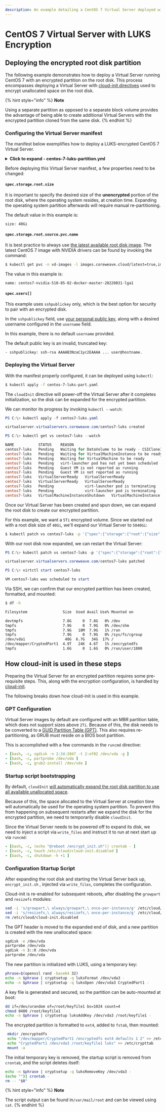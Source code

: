 ```yaml
---
description: An example detailing a CentOS 7 Virtual Server deployed with LUKS encryption
---
```


# CentOS 7 Virtual Server with LUKS Encryption

## Deploying the encrypted root disk partition

The following example demonstrates how to deploy a Virtual Server running CentOS 7 with an encrypted partition on the root disk. This process encompasses deploying a Virtual Server with [cloud-init directives](centos-7-virtual-server-with-luks-encryption.md#using-cloud-init) used to encrypt unallocated space on the root disk.

{% hint style="info" %}
**Note**

Using a separate partition as opposed to a separate block volume provides the advantage of being able to create additional Virtual Servers with the encrypted partition cloned from the same disk.
{% endhint %}

### Configuring the Virtual Server manifest

The manifest below exemplifies how to deploy a LUKS-encrypted CentOS 7 Virtual Server.

<details>

<summary><strong>Click to expand - centos-7-luks-partition.yml</strong></summary>

```yaml
apiVersion: virtualservers.coreweave.com/v1alpha1
kind: VirtualServer
metadata:
  name: centos7-luks
spec:
  region: LGA1
  os:
    type: linux
  resources:
    gpu:
      type: Quadro_RTX_4000
      count: 1
    cpu:
      count: 4
    memory: 16Gi
  storage:
    root:
      size: 40Gi
      storageClassName: block-nvme-lga1
      source:
        pvc:
          namespace: vd-images
          # Reference querying source image here:
          # https://docs.coreweave.com/virtual-servers/coreweave-system-images
          name: centos7-nvidia-510-85-02-docker-master-20220831-lga1
  users:
  - sshpublickey: ssh-rsa AAAAB3NzaC1yc2EAAAA ... user@hostname
    username:
  network:
    directAttachLoadBalancerIP: false
    public: true
    tcp:
      ports:
      - 22
  cloudInit: |
    runcmd:
      - [bash, -c, sgdisk -n 2:34:2047 -t 2:ef02 /dev/vda -g ]
      - [bash, -c, partprobe /dev/vda ]
      - [bash, -c, grub2-install /dev/vda ]
      - [bash, -c, (echo "@reboot /encrypt_init.sh")| crontab - ]
      - [bash, -c, touch /etc/cloud/cloud-init.disabled ]
      - [bash, -c, shutdown -h +1 ]
    write_files:
      - content: |
          #!/bin/bash
          PATH="/usr/local/sbin:/usr/local/bin:/usr/sbin:/usr/bin:/sbin:/bin"
          sed -i 's/growpart,\ always/growpart,\ once-per-instance/g' /etc/cloud/cloud.cfg
          sed -i 's/resizefs,\ always/resizefs,\ once-per-instance/g' /etc/cloud/cloud.cfg
          rm /etc/cloud/cloud-init.disabled
   
          sgdisk -e /dev/vda
          partprobe /dev/vda
          sgdisk -n 3::0 /dev/vda
          partprobe /dev/vda
   
          phrase=$(openssl rand -base64 32)
          echo -n $phrase | cryptsetup -q luksFormat /dev/vda3 -
          echo -n $phrase | cryptsetup -q luksOpen /dev/vda3 CryptedPart1 -
          dd if=/dev/urandom of=/root/keyfile1 bs=1024 count=4
          chmod 0400 /root/keyfile1
          echo -n $phrase | cryptsetup luksAddKey /dev/vda3 /root/keyfile1 -
          mkfs.ext4 /dev/mapper/CryptedPart1
          mkdir /encryptedfs
          echo "/dev/mapper/CryptedPart1 /encryptedfs ext4 defaults 1 2" >> /etc/fstab
          echo "CryptedPart1 /dev/vda3 /root/keyfile1 luks" >> /etc/crypttab
          mount -a
          echo -n $phrase | cryptsetup -q luksRemoveKey /dev/vda3 -
          (echo "")| crontab -
          rm -- "$0"
        owner: root:root
        path: /encrypt_init.sh
        permissions: '0755'
  initializeRunning: true
  
```

</details>

Before deploying this Virtual Server manifest, a few properties need to be changed:

#### `spec.storage.root.size`

It is important to specify the desired size of the **unencrypted** portion of the root disk, where the operating system resides, at creation time. Expanding the operating system partition afterwards will require manual re-partitioning.

The default value in this example is:

`size: 40Gi`

#### `spec.storage.root.source.pvc.name`

It is best practice to always use [the latest available root disk image](../coreweave-system-images/#listing-all-latest-images-available-for-use). The latest CentOS 7 image with NVIDIA drivers can be found by invoking the command:

```bash
$ kubectl get pvc -n vd-images -l images.coreweave.cloud/latest=true,images.coreweave.cloud/private=false,images.coreweave.cloud/name=CentOS_7,images.coreweave.cloud/region=lga1 -o=custom-columns="PVC:metadata.name,NAME:metadata.labels['images\.coreweave\.cloud\/name'],FEATURES:metadata.labels['images\.coreweave\.cloud\/features'],SIZE:status.capacity.storage,STORAGECLASS:.spec.storageClassName" --sort-by='.metadata.name'
```

The value in this example is:

`name: centos7-nvidia-510-85-02-docker-master-20220831-lga1`

#### `spec.users[]`

This example uses `sshpublickey` only, which is the best option for security to pair with an encrypted disk.

In the `sshpublickey` field, use [your personal public key](https://docs.github.com/en/authentication/connecting-to-github-with-ssh/generating-a-new-ssh-key-and-adding-it-to-the-ssh-agent), along with a desired username configured in the `username` field.

In this example, there is no default `username` provided.

The default public key is an invalid, truncated key:

&#x20;`- sshpublickey: ssh-rsa AAAAB3NzaC1yc2EAAAA ... user@hostname.`

### Deploying the Virtual Server

With the manifest properly configured, it can be deployed using `kubectl`:

```bash
$ kubectl apply -f centos-7-luks-part.yaml
```

The `cloudInit` directive will power-off the Virtual Server after it completes initialization, so the disk can be expanded for the encrypted partition.

We can monitor its progress by invoking `kubectl --watch`:

```powershell
PS C:\> kubectl apply -f centos7-luks.yaml

virtualserver.virtualservers.coreweave.com/centos7-luks created

PS C:\> kubectl get vs centos7-luks --watch

NAME           STATUS    REASON                                                    STARTED   INTERNAL IP   EXTERNAL IP
centos7-luks   Pending   Waiting for DataVolume to be ready - CSICloneInProgress   False                   216.153.61.34
centos7-luks   Pending   Waiting for VirtualMachineInstance to be ready            False                   216.153.61.34
centos7-luks   Pending   Waiting for VirtualMachine to be ready                    False                   216.153.61.34
centos7-luks   Pending   virt-launcher pod has not yet been scheduled              False                   216.153.61.34
centos7-luks   Pending   Guest VM is not reported as running                       False                   216.153.61.34
centos7-luks   Pending   Guest VM is not reported as running                       False     10.147.97.61   216.153.61.34
centos7-luks   VirtualServerReady   VirtualServerReady                                        True      10.147.97.61   216.153.61.34
centos7-luks   VirtualServerReady   VirtualServerReady                                        True      10.147.97.61   216.153.61.34
centos7-luks   Pending              virt-launcher pod is terminating                          False     10.147.97.61   216.153.61.34
centos7-luks   Pending              virt-launcher pod is terminating                          False     10.147.97.61   216.153.61.34
centos7-luks   VirtualMachineInstanceShutdown   VirtualMachineInstance stopped                            False     10.147.97.61   216.153.61.34
```

Once our Virtual Server has been created and spun down, we can expand the root disk to create our encrypted partition.

For this example, we want a `5Ti` encrypted volume. Since we started out with a root disk size of `40Gi`, we'll expand our Virtual Server to `5040Gi`:

```bash
$ kubectl patch vs centos7-luks -p '{"spec":{"storage":{"root":{"size": "5040Gi"}}}}' --type=merge
```

With our root disk now expanded, we can restart the Virtual Server:

```powershell
PS C:\> kubectl patch vs centos7-luks -p '{"spec":{"storage":{"root":{"size": "5000Gi"}}}}'  --type=merge

virtualserver.virtualservers.coreweave.com/centos7-luks patched

PS C:\> virtctl start centos7-luks

VM centos7-luks was scheduled to start
```

Via SSH, we can confirm that our encrypted partition has been created, formatted, and mounted:

```bash
$ df -h

Filesystem                Size  Used Avail Use% Mounted on

devtmpfs                  7.8G     0  7.8G   0% /dev
tmpfs                     7.9G     0  7.9G   0% /dev/shm
tmpfs                     7.9G   18M  7.9G   1% /run
tmpfs                     7.9G     0  7.9G   0% /sys/fs/cgroup
/dev/vda1                  40G  6.7G   34G  17% /
/dev/mapper/CryptedPart1  4.9T   24K  4.6T   1% /encryptedfs
tmpfs                     1.6G     0  1.6G   0% /run/user/1000
```



## How cloud-init is used in these steps

Preparing the Virtual Server for an encrypted partition requires some pre-requisite steps. This, along with the encryption configuration, is handled by [cloud-init](../coreweave-system-images/linux-images.md#cloud-init).

The following breaks down how cloud-init is used in this example.

### GPT Configuration

Virtual Server images by default are configured with an MBR partition table, which does not support sizes above `2Ti`. Because of this, the disk needs to be converted to a [GUID Partition Table (GPT)](https://en.wikipedia.org/wiki/GUID\_Partition\_Table). This also requires re-partitioning, as GRUB must reside on a BIOS boot partition.

This is accomplished with a few commands in the `runcmd` directive:

```yaml
- [bash, -c, sgdisk -n 2:34:2047 -t 2:ef02 /dev/vda -g ]
- [bash, -c, partprobe /dev/vda ]
- [bash, -c, grub2-install /dev/vda ]
```

### Startup script bootstrapping

By default, `cloudInit` [will automatically expand the root disk partition to use all available unallocated space](../coreweave-system-images/linux-images.md#cloud-init-modules).

Because of this, the space allocated to the Virtual Server at creation time will automatically be used for the operating system partition. To prevent this from happening on subsequent restarts after we expand the disk for the encrypted partition, we need to temporarily disable `cloudInit`.&#x20;

Since the Virtual Server needs to be powered off to expand its disk, we need to inject a script via `write_files` and instruct it to run at next start up via `runcmd`:

```yaml
- [bash, -c, (echo "@reboot /encrypt_init.sh")| crontab - ]
- [bash, -c, touch /etc/cloud/cloud-init.disabled ]
- [bash, -c, shutdown -h +1 ]
```

### Configuration Startup Script

After expanding the root disk and starting the Virtual Server back up, `encrypt_init.sh` , injected via `write_files`, completes the configuration.

Cloud-init is re-enabled for subsequent reboots, after disabling the `growpart` and `resizefs` modules:

```bash
sed -i 's/growpart,\ always/growpart,\ once-per-instance/g' /etc/cloud/cloud.cfg
sed -i 's/resizefs,\ always/resizefs,\ once-per-instance/g' /etc/cloud/cloud.cfg
rm /etc/cloud/cloud-init.disabled
```

The GPT header is moved to the expanded end of disk, and a new partition is created with the new unallocated space:

```bash
sgdisk -e /dev/vda
partprobe /dev/vda
sgdisk -n 3::0 /dev/vda
partprobe /dev/vda
```

The new partition is initialized with LUKS, using a temporary key:

```bash
phrase=$(openssl rand -base64 32)
echo -n $phrase | cryptsetup -q luksFormat /dev/vda3 -
echo -n $phrase | cryptsetup -q luksOpen /dev/vda3 CryptedPart1 -
```

A key file is generated and secured, so the partition can be auto-mounted at boot:

```bash
dd if=/dev/urandom of=/root/keyfile1 bs=1024 count=4
chmod 0400 /root/keyfile1
echo -n $phrase | cryptsetup luksAddKey /dev/vda3 /root/keyfile1 -
```

The encrypted partition is formatted to `ext4`, added to `fstab`, then mounted:

```bash
 mkdir /encryptedfs
 echo "/dev/mapper/CryptedPart1 /encryptedfs ext4 defaults 1 2" >> /etc/fstab
 echo "CryptedPart1 /dev/vda3 /root/keyfile1 luks" >> /etc/crypttab
 mount -a
```

The initial temporary key is removed, the startup script is removed from `crontab`, and the script deletes itself:

```bash
echo -n $phrase | cryptsetup -q luksRemoveKey /dev/vda3 -
(echo "")| crontab -
rm -- "$0"
```

{% hint style="info" %}
**Note**

The script output can be found in`/var/mail/root` and can be viewed using `cat`.
{% endhint %}
